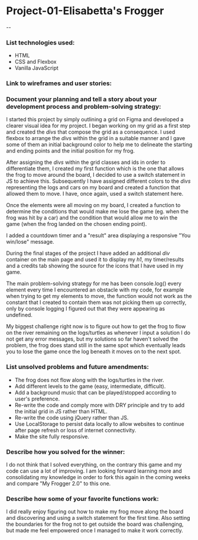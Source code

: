 # Project-01-Elisabetta's Frogger
--

### List technologies used:
- HTML
- CSS and Flexbox
- Vanilla JavaScript

### Link to wireframes and user stories:


### Document your planning and tell a story about your development process and problem-solving strategy:
I started this project by simply outlining a grid on Figma and developed a clearer visual idea for my project. I began working on my grid as a first step and created the *divs* that compose the grid as a consequence.
I used flexbox to arrange the *divs* within the grid in a suitable manner and I gave some of them an initial background color to help me to delineate the starting and ending points and the initial position for my frog. 

After assigning the *divs* within the grid classes and ids in order to differentiate them, I created my first function which is the one that allows the frog to move around the board, I decided to use a switch statement in JS to achieve this. Subsequently I have assigned different colors to the *divs* representing the logs and cars on my board and created a function that allowed them to move. I have, once again, used a switch statement here.

Once the elements were all moving on my board, I created a function to determine the conditions that would make me lose the game (eg. when the frog was hit by a car) and the condition that would allow me to win the game (when the frog landed on the chosen ending point).

I added a countdown timer and a "result" area displaying a responsive "You win/lose" message. 

During the final stages of the project I have added an additional *div* container on the main page and used it to display my *h1*, my timer/results and a credits tab showing the source for the icons that I have used in my game.

The main problem-solving strategy for me has been console.log() every element every time I encountered an obstacle with my code, for example when trying to get my elements to move, the function would not work as the constant that I created to contain them was not picking them up correctly, only by console logging I figured out that they were appearing as undefined. 

My biggest challenge right now is to figure out how to get the frog to flow on the river remaining on the logs/turtles as whenever I input a solution I do not get any error messages, but my solutions so far haven't solved the problem, the frog does stand still in the same spot which eventually leads you to lose the game once the log beneath it moves on to the next spot.

### List unsolved problems and future amendments:
- The frog does not flow along with the logs/turtles in the river.
- Add different levels to the game (easy, intermediate, difficult).
- Add a background music that can be played/stopped according to user's preference.
- Re-write the code and comply more with DRY principle and try to add the initial grid in JS rather than HTML.
- Re-write the code using jQuery rather than JS.
- Use LocalStorage to persist data locally to allow websites to continue after page refresh or loss of internet connectivity.
- Make the site fully responsive.

### Describe how you solved for the winner:
I do not think that I solved everything, on the contrary this game and my code can use a lot of improving. I am looking forward learning more and consolidating my knowledge in order to fork this again in the coming weeks and compare "My Frogger 2.0" to this one. 

### Describe how some of your favorite functions work:
I did really enjoy figuring out how to make my frog move along the board and discovering and using a switch statement for the first time. Also setting the boundaries for the frog not to get outside the board was challenging, but made me feel empowered once I managed to make it work correctly. 